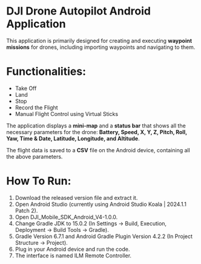 # DJI Drone Autopilot Android Application

This application is primarily designed for creating and executing **waypoint missions** for drones, including importing waypoints and navigating to them.

# Functionalities:
- Take Off
- Land
- Stop
- Record the Flight
- Manual Flight Control using Virtual Sticks

The application displays a **mini-map** and a **status bar** that shows all the necessary parameters for the drone: **Battery, Speed, X, Y, Z, Pitch, Roll, Yaw, Time & Date, Latitude, Longitude, and Altitude**.

The flight data is saved to a **CSV** file on the Android device, containing all the above parameters.

# How To Run:
1) Download the released version file and extract it.
2) Open Android Studio (currently using Android Studio Koala | 2024.1.1 Patch 2).
3) Open DJI_Mobile_SDK_Android_V4-1.0.0.
4) Change Gradle JDK to 15.0.2 (In Settings -> Build, Execution, Deployment -> Build Tools -> Gradle).
5) Gradle Version 6.7.1 and Android Gradle Plugin Version 4.2.2 (In Project Structure -> Project).
6) Plug in your Android device and run the code.
7) The interface is named ILM Remote Controller.
